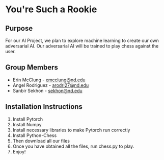 # You're Such a Rookie

## Purpose
For our AI Project, we plan to explore machine learning to create our own adversarial AI.
Our adversarial AI will be trained to play chess against the user.

## Group Members
*  Erin McClung - emcclung@nd.edu
*  Angel Rodriguez - [arodri27@nd.edu](https://www.youtube.com/watch?v=dQw4w9WgXcQ)
*  Sanbir Sekhon - sekhon@nd.edu


## Installation Instructions
1. Install Pytorch
2. Install Numpy
3. Install necessary libraries to make Pytorch run correctly
4. Install Python-Chess
5. Then download all our files
6. Once you have obtained all the files, run chess.py to play.
7. Enjoy!